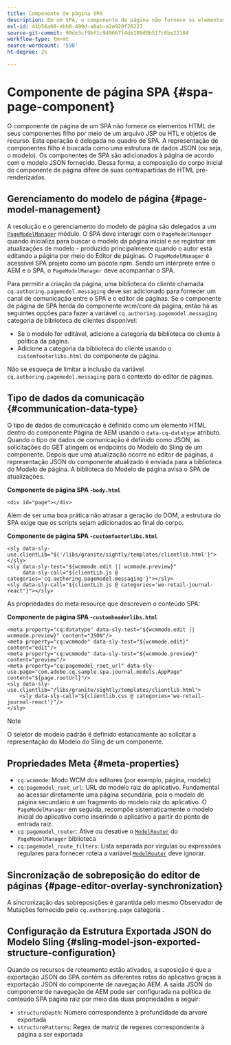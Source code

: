 ```yaml
---
title: Componente de página SPA
description: Em um SPA, o componente de página não fornece os elementos HTML de seus componentes filho, mas delega isso à estrutura de SPA. Este documento explica como isso torna o componente de página de um SPA exclusivo.
exl-id: 41b56a60-ebb8-499d-a0ab-a2e920f26227
source-git-commit: 90de3cf9bf1c949667f4de109d0b517c6be22184
workflow-type: tm+mt
source-wordcount: '598'
ht-degree: 2%

---
```


# Componente de página SPA {#spa-page-component}

O componente de página de um SPA não fornece os elementos HTML de seus componentes filho por meio de um arquivo JSP ou HTL e objetos de recurso. Esta operação é delegada no quadro de SPA. A representação de componentes filho é buscada como uma estrutura de dados JSON (ou seja, o modelo). Os componentes de SPA são adicionados à página de acordo com o modelo JSON fornecido. Dessa forma, a composição do corpo inicial do componente de página difere de suas contrapartidas de HTML pré-renderizadas.

## Gerenciamento do modelo de página {#page-model-management}

A resolução e o gerenciamento do modelo de página são delegados a um [`PageModelManager`](blueprint.md#pagemodelmanager) módulo. O SPA deve interagir com o `PageModelManager` quando inicializa para buscar o modelo da página inicial e se registrar em atualizações de modelo - produzido principalmente quando o autor está editando a página por meio do Editor de páginas. O `PageModelManager` é acessível SPA projeto como um pacote npm. Sendo um intérprete entre o AEM e o SPA, o `PageModelManager` deve acompanhar o SPA.

Para permitir a criação da página, uma biblioteca do cliente chamada `cq.authoring.pagemodel.messaging` deve ser adicionado para fornecer um canal de comunicação entre o SPA e o editor de páginas. Se o componente de página de SPA herda do componente wcm/core da página, então há as seguintes opções para fazer a variável `cq.authoring.pagemodel.messaging` categoria de biblioteca de clientes disponível:

* Se o modelo for editável, adicione a categoria da biblioteca do cliente à política da página.
* Adicione a categoria da biblioteca do cliente usando o `customfooterlibs.html` do componente de página.

Não se esqueça de limitar a inclusão da variável `cq.authoring.pagemodel.messaging` para o contexto do editor de páginas.

## Tipo de dados da comunicação {#communication-data-type}

O tipo de dados de comunicação é definido como um elemento HTML dentro do componente Página de AEM usando o `data-cq-datatype` atributo. Quando o tipo de dados de comunicação é definido como JSON, as solicitações do GET atingem os endpoints do Modelo do Sling de um componente. Depois que uma atualização ocorre no editor de páginas, a representação JSON do componente atualizado é enviada para a biblioteca do Modelo de página. A biblioteca do Modelo de página avisa o SPA de atualizações.

**Componente de página SPA -`body.html`**

```
<div id="page"></div>
```

Além de ser uma boa prática não atrasar a geração do DOM, a estrutura do SPA exige que os scripts sejam adicionados ao final do corpo.

**Componente de página SPA -`customfooterlibs.html`**

```
<sly data-sly-use.clientLib="${'/libs/granite/sightly/templates/clientlib.html'}"></sly>
<sly data-sly-test="${wcmmode.edit || wcmmode.preview}"
     data-sly-call="${clientLib.js @ categories='cq.authoring.pagemodel.messaging'}"></sly>
<sly data-sly-call="${clientLib.js @ categories='we-retail-journal-react'}"></sly>
```

As propriedades do meta resource que descrevem o conteúdo SPA:

**Componente de página SPA -`customheaderlibs.html`**

```
<meta property="cq:datatype" data-sly-test="${wcmmode.edit || wcmmode.preview}" content="JSON"/>
<meta property="cq:wcmmode" data-sly-test="${wcmmode.edit}" content="edit"/>
<meta property="cq:wcmmode" data-sly-test="${wcmmode.preview}" content="preview"/>
<meta property="cq:pagemodel_root_url" data-sly-use.page="com.adobe.cq.sample.spa.journal.models.AppPage" content="${page.rootUrl}"/>
<sly data-sly-use.clientlib="/libs/granite/sightly/templates/clientlib.html">
    <sly data-sly-call="${clientlib.css @ categories='we-retail-journal-react'}"/>
</sly>
```

>[!NOTE]
>
>O seletor de modelo padrão é definido estaticamente ao solicitar a representação do Modelo do Sling de um componente.

## Propriedades Meta {#meta-properties}

* `cq:wcmmode`: Modo WCM dos editores (por exemplo, página, modelo)
* `cq:pagemodel_root_url`: URL do modelo raiz do aplicativo. Fundamental ao acessar diretamente uma página secundária, pois o modelo de página secundário é um fragmento do modelo raiz do aplicativo. O `PageModelManager` em seguida, recompõe sistematicamente o modelo inicial do aplicativo como inserindo o aplicativo a partir do ponto de entrada raiz.
* `cq:pagemodel_router`: Ative ou desative o [`ModelRouter`](routing.md) do `PageModelManager` biblioteca
* `cq:pagemodel_route_filters`: Lista separada por vírgulas ou expressões regulares para fornecer roteia a variável [`ModelRouter`](routing.md) deve ignorar.

## Sincronização de sobreposição do editor de páginas {#page-editor-overlay-synchronization}

A sincronização das sobreposições é garantida pelo mesmo Observador de Mutações fornecido pelo `cq.authoring.page` categoria .

## Configuração da Estrutura Exportada JSON do Modelo Sling {#sling-model-json-exported-structure-configuration}

Quando os recursos de roteamento estão ativados, a suposição é que a exportação JSON do SPA contém as diferentes rotas do aplicativo graças à exportação JSON do componente de navegação AEM. A saída JSON do componente de navegação de AEM pode ser configurada na política de conteúdo SPA página raiz por meio das duas propriedades a seguir:

* `structureDepth`: Número correspondente à profundidade da árvore exportada
* `structurePatterns`: Regex de matriz de regexes correspondente à página a ser exportada
